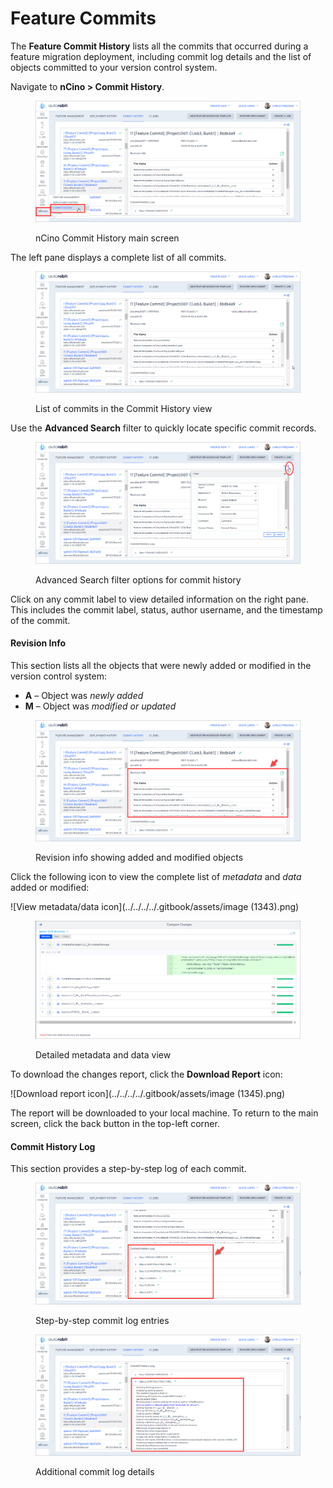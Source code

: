 # Feature Commits

The **Feature Commit History** lists all the commits that occurred during a feature migration deployment, including commit log details and the list of objects committed to your version control system.

Navigate to **nCino > Commit History**.

<figure><img src="../../../../.gitbook/assets/image (1339).png" alt="nCino Commit History main screen"><figcaption><p>nCino Commit History main screen</p></figcaption></figure>

The left pane displays a complete list of all commits.

<figure><img src="../../../../.gitbook/assets/image (1340).png" alt="List of commits in the Commit History view"><figcaption><p>List of commits in the Commit History view</p></figcaption></figure>

Use the **Advanced Search** filter to quickly locate specific commit records.

<figure><img src="../../../../.gitbook/assets/image (1341).png" alt="Advanced Search filter options for commit history"><figcaption><p>Advanced Search filter options for commit history</p></figcaption></figure>

Click on any commit label to view detailed information on the right pane. This includes the commit label, status, author username, and the timestamp of the commit.

#### Revision Info <a href="#revision-info" id="revision-info"></a>

This section lists all the objects that were newly added or modified in the version control system:

* **A** – Object was _newly added_
* **M** – Object was _modified or updated_

<figure><img src="../../../../.gitbook/assets/image (1342).png" alt="Revision info showing added and modified objects"><figcaption><p>Revision info showing added and modified objects</p></figcaption></figure>

Click the following icon to view the complete list of _metadata_ and _data_ added or modified:

!\[View metadata/data icon]\(../../../../.gitbook/assets/image (1343).png)

<figure><img src="../../../../.gitbook/assets/image (1344).png" alt="Detailed metadata and data view"><figcaption><p>Detailed metadata and data view</p></figcaption></figure>

To download the changes report, click the **Download Report** icon:

!\[Download report icon]\(../../../../.gitbook/assets/image (1345).png)

The report will be downloaded to your local machine. To return to the main screen, click the back button in the top-left corner.

#### Commit History Log <a href="#commit-history-log" id="commit-history-log"></a>

This section provides a step-by-step log of each commit.

<figure><img src="../../../../.gitbook/assets/image (1346).png" alt="Step-by-step commit log entries"><figcaption><p>Step-by-step commit log entries</p></figcaption></figure>

<figure><img src="../../../../.gitbook/assets/image (1347).png" alt="Additional commit log details"><figcaption><p>Additional commit log details</p></figcaption></figure>
